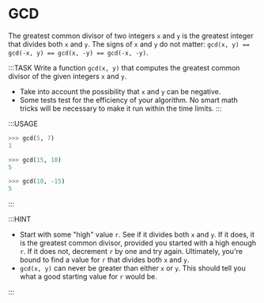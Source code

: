 # GCD

The greatest common divisor of two integers `x` and `y` is the greatest integer that divides both `x` and `y`.
The signs of `x` and `y` do not matter: `gcd(x, y) == gcd(-x, y) == gcd(x, -y) == gcd(-x, -y)`.

:::TASK
Write a function `gcd(x, y)` that computes the greatest common divisor of the given integers `x` and `y`.

* Take into account the possibility that `x` and `y` can be negative.
* Some tests test for the efficiency of your algorithm.
  No smart math tricks will be necessary to make it run within the time limits.
:::

:::USAGE

```python
>>> gcd(5, 7)
1

>>> gcd(15, 10)
5

>>> gcd(10, -15)
5
```

:::

:::HINT

* Start with some "high" value `r`.
  See if it divides both `x` and `y`.
  If it does, it is the greatest common divisor, provided you started with a high enough `r`.
  If it does not, decrement `r` by one and try again.
  Ultimately, you're bound to find a value for `r` that divides both `x` and `y`.
* `gcd(x, y)` can never be greater than either `x` or `y`.
  This should tell you what a good starting value for `r` would be.

:::
